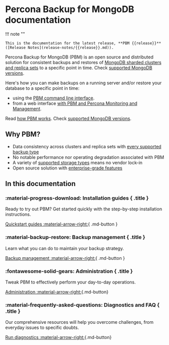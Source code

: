 # Percona Backup for MongoDB documentation

!!! note ""

    This is the documentation for the latest release, **PBM {{release}}** ([Release Notes](release-notes/{{release}}.md)).


Percona Backup for MongoDB (PBM) is an open source and distributed solution for consistent backups and restores of [MongoDB sharded clusters and replica sets](details/deployments.md) to a specific point in time. Check [supported MongoDB versions](details/versions.md).


Here's how you can make backups on a running server and/or restore your database to a specific point in time:

* using the [PBM command line interface](reference/pbm-commands.md). 
* from a web interface [with PBM and Percona Monitoring and Management](pmm.md). 

Read [how PBM works](intro.md). Check [supported MongoDB versions](details/versions.md).


## Why PBM?

* Data consistency across clusters and replica sets with [every supported backup type](features/backup-types.md)
* No notable performance nor operating degradation associated with PBM
* A variety of [supported storage types](details/storage-configuration.md) means no vendor lock-in
* Open source solution with [enterprise-grade features](features/comparison.md) 

## In this documentation

<div data-grid markdown><div data-banner markdown>

### :material-progress-download: Installation guides { .title }

Ready to try out PBM? Get started quickly with the step-by-step installation instructions.

[Quickstart guides :material-arrow-right:](installation.md){ .md-button }

</div><div data-banner markdown>

### :material-backup-restore: Backup management { .title }

Learn what you can do to maintain your backup strategy.

[Backup management :material-arrow-right:](usage/start-backup.md){ .md-button }

</div><div data-banner markdown>

### :fontawesome-solid-gears: Administration { .title }

Tweak PBM to effectively perform your day-to-day operations.

[Administration :material-arrow-right:](manage/overview.md){.md-button}
</div><div data-banner markdown>

### :material-frequently-asked-questions: Diagnostics and FAQ { .title }

Our comprehensive resources will help you overcome challenges, from everyday issues to specific doubts.

[Run diagnostics :material-arrow-right:](troubleshoot/index.md){.md-button}

</div>
</div>



